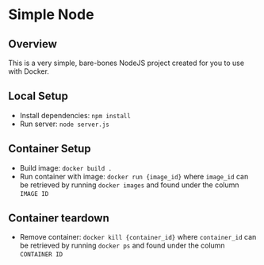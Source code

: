 # Simple Node

## Overview

This is a very simple, bare-bones NodeJS project created for you to use with Docker.

## Local Setup

- Install dependencies: `npm install`
- Run server: `node server.js`

## Container Setup

- Build image: `docker build .`
- Run container with image: `docker run {image_id}` where `image_id` can be retrieved by running `docker images` and found under the column `IMAGE ID`

## Container teardown

- Remove container: `docker kill {container_id}` where `container_id` can be retrieved by running `docker ps` and found under the column `CONTAINER ID`

